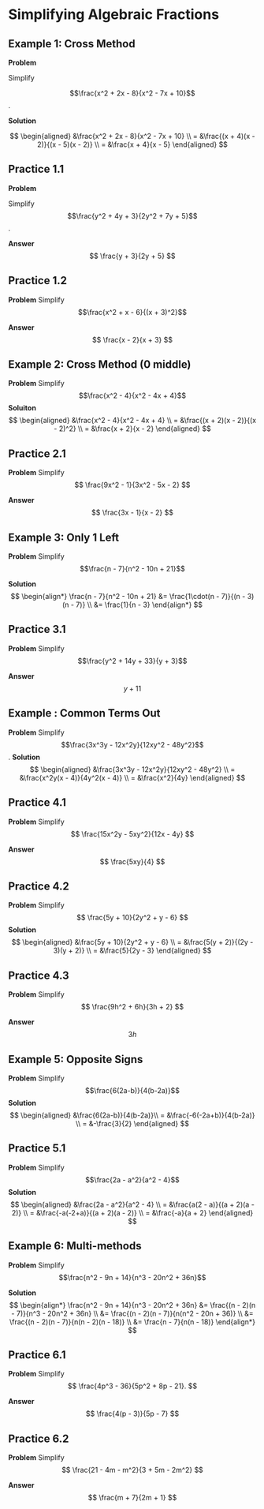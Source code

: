 # Simplifying Algebraic Fractions

## Example 1: Cross Method

**Problem**

Simplify 

$$\frac{x^2 + 2x - 8}{x^2 - 7x + 10}$$.

**Solution**

$$
\begin{aligned}
&\frac{x^2 + 2x - 8}{x^2 - 7x + 10} \\
= &\frac{(x + 4)(x - 2)}{(x - 5)(x - 2)} \\
= &\frac{x + 4}{x - 5}
\end{aligned}
$$

## Practice 1.1

**Problem**

Simplify $$\frac{y^2 + 4y + 3}{2y^2 + 7y + 5}$$.

**Answer**
$$
\frac{y + 3}{2y + 5}
$$




## Practice 1.2
**Problem**
Simplify $$\frac{x^2 + x - 6}{(x + 3)^2}$$

**Answer**
$$
\frac{x - 2}{x + 3}
$$

## Example 2: Cross Method (0 middle)
**Problem**
Simplify $$\frac{x^2 - 4}{x^2 - 4x + 4}$$
**Soluiton**
$$
\begin{aligned}
&\frac{x^2 - 4}{x^2 - 4x + 4} \\
= &\frac{(x + 2)(x - 2)}{(x - 2)^2} \\
= &\frac{x + 2}{x - 2}
\end{aligned}
$$

## Practice 2.1
**Problem**
Simplify
$$
\frac{9x^2 - 1}{3x^2 - 5x - 2}
$$

**Answer**
$$
\frac{3x - 1}{x - 2}
$$

## Example 3: Only 1 Left
**Problem**
Simplify $$\frac{n - 7}{n^2 - 10n + 21}$$

**Solution**
$$
\begin{align*}
\frac{n - 7}{n^2 - 10n + 21} &= \frac{1\cdot(n - 7)}{(n - 3)(n - 7)} \\
&= \frac{1}{n - 3}
\end{align*}
$$

## Practice 3.1
**Problem**
Simplify $$\frac{y^2 + 14y + 33}{y + 3}$$

**Answer**
$$ y+11$$
## Example : Common Terms Out

**Problem**
Simplify $$\frac{3x^3y - 12x^2y}{12xy^2 - 48y^2}$$.
**Solution**
$$
\begin{aligned}
&\frac{3x^3y - 12x^2y}{12xy^2 - 48y^2} \\
= &\frac{x^2y(x - 4)}{4y^2(x - 4)} \\
= &\frac{x^2}{4y}
\end{aligned}
$$

## Practice 4.1
**Problem**
Simplify
$$
\frac{15x^2y - 5xy^2}{12x - 4y}
$$

**Answer**
$$ \frac{5xy}{4} $$


## Practice 4.2

**Problem**
Simplify 
$$
\frac{5y + 10}{2y^2 + y - 6}
$$
**Solution**
$$
\begin{aligned}
&\frac{5y + 10}{2y^2 + y - 6} \\
= &\frac{5(y + 2)}{(2y - 3)(y + 2)} \\
= &\frac{5}{2y - 3}
\end{aligned}
$$

## Practice 4.3
**Problem**
Simplify
$$
\frac{9h^2 + 6h}{3h + 2}
$$

**Answer**
$$3h$$

## Example 5: Opposite Signs
**Problem**
Simplify $$\frac{6(2a-b)}{4(b-2a)}$$
**Solution**
$$
\begin{aligned}
&\frac{6(2a-b)}{4(b-2a)}\\
= &\frac{-6(-2a+b)}{4(b-2a)} \\
= &-\frac{3}{2}
\end{aligned}
$$


## Practice 5.1
**Problem**
Simplify $$\frac{2a - a^2}{a^2 - 4}$$
**Solution**
$$
\begin{aligned}
&\frac{2a - a^2}{a^2 - 4} \\
= &\frac{a(2 - a)}{(a + 2)(a - 2)} \\
= &\frac{-a(-2+a)}{(a + 2)(a - 2)} \\
= &\frac{-a}{a + 2}
\end{aligned}
$$

## Example 6: Multi-methods
**Problem**
Simplify $$\frac{n^2 - 9n + 14}{n^3 - 20n^2 + 36n}$$

**Solution**
$$
\begin{align*}
\frac{n^2 - 9n + 14}{n^3 - 20n^2 + 36n} &= \frac{(n - 2)(n - 7)}{n^3 - 20n^2 + 36n} \\
&= \frac{(n - 2)(n - 7)}{n(n^2 - 20n + 36)} \\
&= \frac{(n - 2)(n - 7)}{n(n - 2)(n - 18)} \\
&= \frac{n - 7}{n(n - 18)}
\end{align*}
$$

## Practice 6.1
**Problem**
Simplify
$$
\frac{4p^3 - 36}{5p^2 + 8p - 21}.
$$

**Answer**
$$
\frac{4(p - 3)}{5p - 7}
$$



## Practice 6.2
**Problem**
Simplify $$
\frac{21 - 4m - m^2}{3 + 5m - 2m^2}
$$

**Answer**
$$
\frac{m + 7}{2m + 1}
$$


<!--stackedit_data:
eyJoaXN0b3J5IjpbLTY3MzMxMTg4NV19
-->